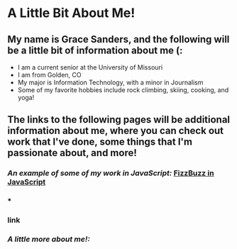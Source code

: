 # A Little Bit About Me!
## My name is Grace Sanders, and the following will be a little bit of information about me (:

+ I am a current senior at the University of Missouri 
+ I am from Golden, CO
+ My major is Information Technology, with a minor in Journalism 
+ Some of my favorite hobbies include rock climbing, skiing, cooking, and yoga!

## The links to the following pages will be additional information about me, where you can check out work that I've done, some things that I'm passionate about, and more! 
### *An example of some of my work in JavaScript:* [FizzBuzz in JavaScript](ExampleJS.md)
### * 
### link
### *A little more about me!:*  

